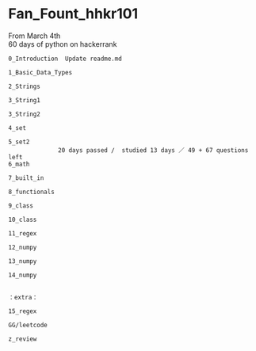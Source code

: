 # Fan_Fount_hhkr101
From March 4th    
60 days of python on hackerrank

```
0_Introduction	Update readme.md	 

1_Basic_Data_Types 

2_Strings 

3_String1 

3_String2	 

4_set 

5_set2	 
              20 days passed /  studied 13 days ／ 49 + 67 questions left
6_math

7_built_in

8_functionals

9_class

10_class

11_regex

12_numpy

13_numpy

14_numpy


：extra： 

15_regex

GG/leetcode	 

z_review 

```
